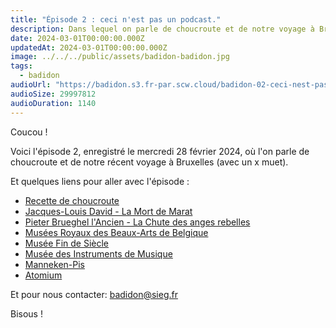 ```yaml
---
title: "Épisode 2 : ceci n'est pas un podcast."
description: Dans lequel on parle de choucroute et de notre voyage à Bruxelles.
date: 2024-03-01T00:00:00.000Z
updatedAt: 2024-03-01T00:00:00.000Z
image: ../../../public/assets/badidon-badidon.jpg
tags:
  - badidon
audioUrl: "https://badidon.s3.fr-par.scw.cloud/badidon-02-ceci-nest-pas-un-podcast.mp3"
audioSize: 29997812
audioDuration: 1140
---
```


Coucou !

Voici l'épisode 2, enregistré le mercredi 28 février 2024, où l'on parle de choucroute et de notre récent voyage à Bruxelles (avec un x muet).

Et quelques liens pour aller avec l'épisode :

- [Recette de choucroute](https://www.marmiton.org/recettes/recette_choucroute-a-l-alsacienne_29819.aspx)
- [Jacques-Louis David - La Mort de Marat](https://fr.wikipedia.org/wiki/La_Mort_de_Marat)
- [Pieter Brueghel l'Ancien - La Chute des anges rebelles](https://fr.wikipedia.org/wiki/La_Chute_des_anges_rebelles)
- [Musées Royaux des Beaux-Arts de Belgique](https://fine-arts-museum.be/fr/)
- [Musée Fin de Siècle](https://fine-arts-museum.be/fr/les-musees/musee-fin-de-siecle-museum)
- [Musée des Instruments de Musique](https://www.mim.be/fr)
- [Manneken-Pis](https://fr.wikipedia.org/wiki/Manneken-Pis)
- [Atomium](https://atomium.be/Home/Index?lang=fr)

Et pour nous contacter: [badidon@sieg.fr](mailto:badidon@sieg.fr)

Bisous !
